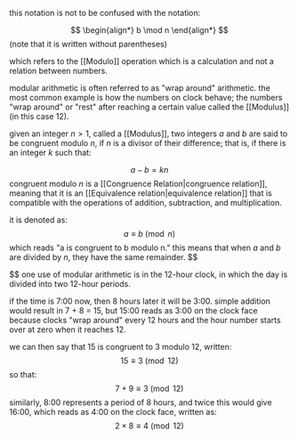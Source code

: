 this notation is not to be confused with the notation:

$$
\begin{align*}
b \mod n
\end{align*}
$$
(note that it is written without parentheses) 


which refers to the [[Modulo]] operation which is a calculation and not a relation between numbers.

modular arithmetic is often referred to as "wrap around" arithmetic. the most common example is how the numbers on clock behave; the numbers "wrap around" or "rest" after reaching a certain value called the [[Modulus]] (in this case 12).

given an integer $n > 1$, called a [[Modulus]], two integers $a$ and $b$ are said to be congruent modulo $n$, if $n$ is a divisor of their difference; that is, if there is an integer $k$ such that:

$$
a − b = kn
$$
congruent modulo $n$ is a [[Congruence Relation|congruence relation]], meaning that it is an [[Equivalence relation|equivalence relation]] that is compatible with the operations of addition, subtraction, and multiplication.

it is denoted as:
$$
a \equiv b\pmod{n}
$$
which reads "a is congruent to b modulo n." this means that when $a$ and $b$ are divided by $n$, they have the same remainder.
$$

$$
one use of modular arithmetic is in the 12-hour clock, in which the day is divided into two 12-hour periods. 

if the time is 7:00 now, then 8 hours later it will be 3:00. simple addition would result in 7 + 8 = 15, but 15:00 reads as 3:00 on the clock face because clocks "wrap around" every 12 hours and the hour number starts over at zero when it reaches 12. 

we  can then say that 15 is congruent to 3 modulo 12, written: 
$$15 \equiv 3\pmod{12}$$
so that:
$$
7 + 9 \equiv 3\pmod{12}
$$
similarly, 8:00 represents a period of 8 hours, and twice this would give 16:00, which reads as 4:00 on the clock face, written as:
$$
2\times8 \equiv 4\pmod{12}
$$
